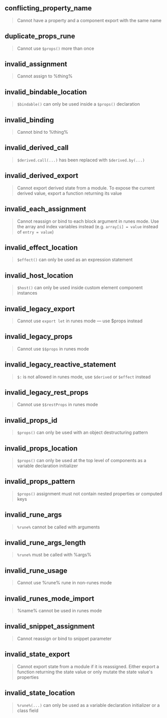 ## conflicting_property_name

> Cannot have a property and a component export with the same name

## duplicate_props_rune

> Cannot use `$props()` more than once

## invalid_assignment

> Cannot assign to %thing%

## invalid_bindable_location

> `$bindable()` can only be used inside a `$props()` declaration

## invalid_binding

> Cannot bind to %thing%

## invalid_derived_call

> `$derived.call(...)` has been replaced with `$derived.by(...)`

## invalid_derived_export

> Cannot export derived state from a module. To expose the current derived value, export a function returning its value

## invalid_each_assignment

> Cannot reassign or bind to each block argument in runes mode. Use the array and index variables instead (e.g. `array[i] = value` instead of `entry = value`)

## invalid_effect_location

> `$effect()` can only be used as an expression statement

## invalid_host_location

> `$host()` can only be used inside custom element component instances

## invalid_legacy_export

> Cannot use `export let` in runes mode — use $props instead

## invalid_legacy_props

> Cannot use `$$props` in runes mode

## invalid_legacy_reactive_statement

> `$:` is not allowed in runes mode, use `$derived` or `$effect` instead

## invalid_legacy_rest_props

> Cannot use `$$restProps` in runes mode

## invalid_props_id

> `$props()` can only be used with an object destructuring pattern

## invalid_props_location

> `$props()` can only be used at the top level of components as a variable declaration initializer

## invalid_props_pattern

> `$props()` assignment must not contain nested properties or computed keys

## invalid_rune_args

> `%rune%` cannot be called with arguments

## invalid_rune_args_length

> `%rune%` must be called with %args%

## invalid_rune_usage

> Cannot use %rune% rune in non-runes mode

## invalid_runes_mode_import

> %name% cannot be used in runes mode

## invalid_snippet_assignment

> Cannot reassign or bind to snippet parameter

## invalid_state_export

> Cannot export state from a module if it is reassigned. Either export a function returning the state value or only mutate the state value's properties

## invalid_state_location

> `%rune%(...)` can only be used as a variable declaration initializer or a class field
